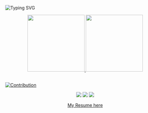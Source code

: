 
<!-- TEMPLATE VERCEL-->
<!-- <img width=100% src="https://capsule-render.vercel.app/api?type=waving&color=#ff9580&height=120&section=header"/> -->

<!-- BE WELCOME-->
![Typing SVG](https://readme-typing-svg.herokuapp.com/?color=FFE5CC&size=35&center=true&vCenter=true&width=1000&lines=console.log('HELLO,+BE+WELCOME'))
<!--  profile - languages -->

<!-- Github Status -->

<div align="center">
  <a href="https://github.com/Romulo-Queiroz">
  <img height="180em" src="https://github-readme-stats.vercel.app/api?username=romulo-queiroz&show_icons=true&theme=dracula&include_all_commits=true&count_private=true"/>
  <img height="180em" src="https://github-readme-stats.vercel.app/api/top-langs/?username=romulo-queiroz&layout=compact&langs_count=7&theme=dracula"/>
</div><br>
  
  ![Contribution](https://activity-graph.herokuapp.com/graph?username=Romulo-Queiroz&theme=dracula&hide_border=true&area=true)
<!-- ARCHIVEMENTS-->
<!-- <p align="center">
  <img src="https://github-profile-trophy.vercel.app/?username=Romulo-Queiroz&theme=dracula&row=2&no-bg=true&column=3&margin-w=15&margin-h=15" />
</p> -->

 
<!--   Social media -->
  
  <div align="center">
 
  <a href="https://www.instagram.com/romuloqfreitas/" target="_blank"><img src="https://img.shields.io/badge/-Instagram-%23E4405F?style=for-the-badge&logo=instagram&logoColor=white" target="_blank"></a>
 <a href="https://discord.gg/MDV8RApg" target="_blank"><img src="https://img.shields.io/badge/Discord-7289DA?style=for-the-badge&logo=discord&logoColor=white" target="_blank"></a> 
  <a href="https://www.linkedin.com/in/rômuloqueiroz/" target="_blank"><img src="https://img.shields.io/badge/-LinkedIn-%230077B5?style=for-the-badge&logo=linkedin&logoColor=white" target="_blank"></a> 
   </div>
 <div align="center">
  <a href="https://cdn.discordapp.com/attachments/1026687138684739614/1042583783683133611/Dev_Frontend_Romulo-Freitas.pdf" download="https://cdn.discordapp.com/attachments/1026687138684739614/1042583783683133611/Dev_Frontend_Romulo-Freitas.pdf">My Resume here</a>
 </div>
<!-- <img width=100% src="https://capsule-render.vercel.app/api?type=waving&color=9580ff&height=120&section=footer"/> -->

